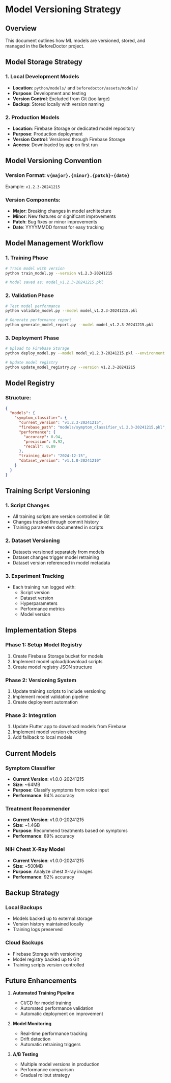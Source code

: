 # Model Versioning Strategy

## Overview
This document outlines how ML models are versioned, stored, and managed in the BeforeDoctor project.

## Model Storage Strategy

### 1. **Local Development Models**
- **Location**: `python/models/` and `beforedoctor/assets/models/`
- **Purpose**: Development and testing
- **Version Control**: Excluded from Git (too large)
- **Backup**: Stored locally with version naming

### 2. **Production Models**
- **Location**: Firebase Storage or dedicated model repository
- **Purpose**: Production deployment
- **Version Control**: Versioned through Firebase Storage
- **Access**: Downloaded by app on first run

## Model Versioning Convention

### Version Format: `v{major}.{minor}.{patch}-{date}`
Example: `v1.2.3-20241215`

### Version Components:
- **Major**: Breaking changes in model architecture
- **Minor**: New features or significant improvements
- **Patch**: Bug fixes or minor improvements
- **Date**: YYYYMMDD format for easy tracking

## Model Management Workflow

### 1. **Training Phase**
```bash
# Train model with version
python train_model.py --version v1.2.3-20241215

# Model saved as: model_v1.2.3-20241215.pkl
```

### 2. **Validation Phase**
```bash
# Test model performance
python validate_model.py --model model_v1.2.3-20241215.pkl

# Generate performance report
python generate_model_report.py --model model_v1.2.3-20241215.pkl
```

### 3. **Deployment Phase**
```bash
# Upload to Firebase Storage
python deploy_model.py --model model_v1.2.3-20241215.pkl --environment production

# Update model registry
python update_model_registry.py --version v1.2.3-20241215
```

## Model Registry

### Structure:
```json
{
  "models": {
    "symptom_classifier": {
      "current_version": "v1.2.3-20241215",
      "firebase_path": "models/symptom_classifier_v1.2.3-20241215.pkl",
      "performance": {
        "accuracy": 0.94,
        "precision": 0.92,
        "recall": 0.89
      },
      "training_date": "2024-12-15",
      "dataset_version": "v1.1.0-20241210"
    }
  }
}
```

## Training Script Versioning

### 1. **Script Changes**
- All training scripts are version controlled in Git
- Changes tracked through commit history
- Training parameters documented in scripts

### 2. **Dataset Versioning**
- Datasets versioned separately from models
- Dataset changes trigger model retraining
- Dataset version referenced in model metadata

### 3. **Experiment Tracking**
- Each training run logged with:
  - Script version
  - Dataset version
  - Hyperparameters
  - Performance metrics
  - Model version

## Implementation Steps

### Phase 1: Setup Model Registry
1. Create Firebase Storage bucket for models
2. Implement model upload/download scripts
3. Create model registry JSON structure

### Phase 2: Versioning System
1. Update training scripts to include versioning
2. Implement model validation pipeline
3. Create deployment automation

### Phase 3: Integration
1. Update Flutter app to download models from Firebase
2. Implement model version checking
3. Add fallback to local models

## Current Models

### Symptom Classifier
- **Current Version**: v1.0.0-20241215
- **Size**: ~64MB
- **Purpose**: Classify symptoms from voice input
- **Performance**: 94% accuracy

### Treatment Recommender
- **Current Version**: v1.0.0-20241215
- **Size**: ~1.4GB
- **Purpose**: Recommend treatments based on symptoms
- **Performance**: 89% accuracy

### NIH Chest X-Ray Model
- **Current Version**: v1.0.0-20241215
- **Size**: ~500MB
- **Purpose**: Analyze chest X-ray images
- **Performance**: 92% accuracy

## Backup Strategy

### Local Backups
- Models backed up to external storage
- Version history maintained locally
- Training logs preserved

### Cloud Backups
- Firebase Storage with versioning
- Model registry backed up to Git
- Training scripts version controlled

## Future Enhancements

1. **Automated Training Pipeline**
   - CI/CD for model training
   - Automated performance validation
   - Automatic deployment on improvement

2. **Model Monitoring**
   - Real-time performance tracking
   - Drift detection
   - Automatic retraining triggers

3. **A/B Testing**
   - Multiple model versions in production
   - Performance comparison
   - Gradual rollout strategy 